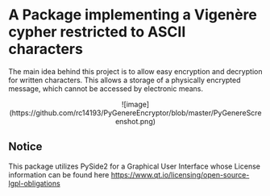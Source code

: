 # A Package implementing a Vigenère cypher restricted to ASCII characters
  The main idea behind this project is to allow easy encryption and decryption for written characters. This allows a storage of a physically encrypted message, which cannot be accessed by electronic means.
  
 <center> ![image](https://github.com/rc14193/PyGenereEncryptor/blob/master/PyGenereScreenshot.png) </center>
  
## Notice
This package utilizes PySide2 for a Graphical User Interface whose License information can be found here https://www.qt.io/licensing/open-source-lgpl-obligations

